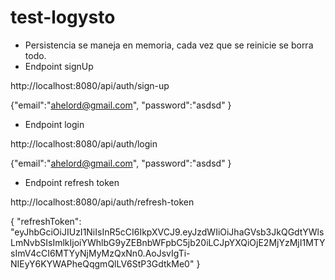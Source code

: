 # test-logysto
- Persistencia se maneja en memoria, cada vez que se reinicie se borra todo.
- Endpoint signUp

http://localhost:8080/api/auth/sign-up

{"email":"ahelord@gmail.com",
	"password":"asdsd"
}

- Endpoint login

http://localhost:8080/api/auth/login

{"email":"ahelord@gmail.com",
	"password":"asdsd"
}

- Endpoint refresh token

http://localhost:8080/api/auth/refresh-token

{
  "refreshToken": "eyJhbGciOiJIUzI1NiIsInR5cCI6IkpXVCJ9.eyJzdWIiOiJhaGVsb3JkQGdtYWlsLmNvbSIsImlkIjoiYWhlbG9yZEBnbWFpbC5jb20iLCJpYXQiOjE2MjYzMjI1MTYsImV4cCI6MTYyNjMyMzQxNn0.AoJsvIgTi-NIEyY6KYWAPheQqgmQlLV6StP3GdtkMe0"
}

